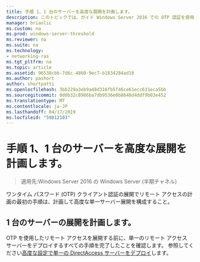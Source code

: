```yaml
---
title: 手順 1、1 台のサーバーを高度な展開を計画します。
description: このトピックでは、ガイド Windows Server 2016 での OTP 認証を使用したリモート アクセスの展開の一部です。
manager: brianlic
ms.custom: na
ms.prod: windows-server-threshold
ms.reviewer: na
ms.suite: na
ms.technology:
- networking-ras
ms.tgt_pltfrm: na
ms.topic: article
ms.assetid: 96538cbb-7d6c-4860-9ec7-b1834284ad10
ms.author: pashort
author: shortpatti
ms.openlocfilehash: 3bb229a3eb9a48d316fb5f46ce61ecc631eca5bb
ms.sourcegitcommit: 0d0b32c8986ba7db9536e0b8648d4ddf9b03e452
ms.translationtype: MT
ms.contentlocale: ja-JP
ms.lasthandoff: 04/17/2019
ms.locfileid: "59812103"
---
```

# <a name="step-1-plan-an-advanced-single-server-deployment"></a>手順 1、1 台のサーバーを高度な展開を計画します。

>適用先:Windows Server 2016 の Windows Server (半期チャネル)

ワンタイム パスワード (OTP) クライアント認証の展開でリモート アクセスの計画の最初の手順は、計画して高度な単一サーバー展開を構成すること。  
  
## <a name="plan-a-single-server-deployment"></a>1 台のサーバーの展開を計画します。  
OTP を使用したリモート アクセスを展開する前に、単一のリモート アクセス サーバーをデプロイするすべての手順を完了したことを確認します。 参照してください[高度な設定で単一の DirectAccess サーバーをデプロイ](https://technet.microsoft.com/windows-server-docs/networking/remote-access/directaccess/single-server-advanced/deploy-a-single-directaccess-server-with-advanced-settings)します。  
  



